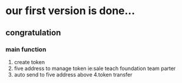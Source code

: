 # our first version is done...

## congratulation

### main function 

1. create token
2. five address to manage token ie:sale teach foundation team parter 
3. auto send to five address above 
4.token transfer

